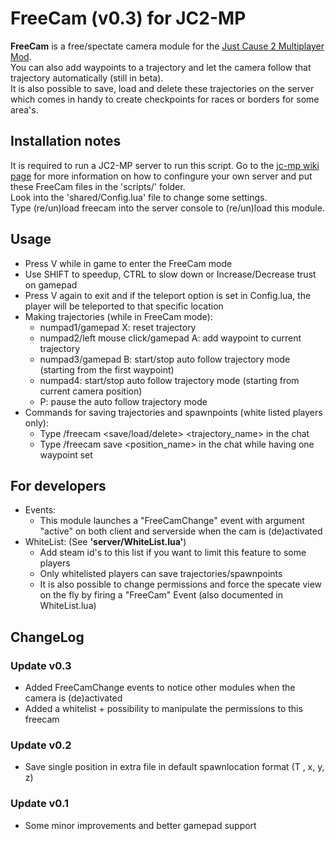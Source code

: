 # FreeCam (v0.3) for JC2-MP
**FreeCam** is a free/spectate camera module for the [Just Cause 2 Multiplayer Mod](http://store.steampowered.com/app/259080/).<br>
You can also add waypoints to a trajectory and let the camera follow that trajectory automatically (still in beta).<br>
It is also possible to save, load and delete these trajectories on the server which comes in handy to create checkpoints for races or borders for some area's.<br>


## Installation notes
It is required to run a JC2-MP server to run this script.
Go to the [jc-mp wiki page](http://wiki.jc-mp.com/Server) for more information on how to confingure your own server and put these FreeCam files in the 'scripts/' folder.<br>
Look into the 'shared/Config.lua' file to change some settings.<br>
Type (re/un)load freecam into the server console  to (re/un)load this module.<br>

## Usage
- Press V while in game to enter the FreeCam mode
- Use SHIFT to speedup, CTRL to slow down or Increase/Decrease trust on gamepad
- Press V again to exit and if the teleport option is set in Config.lua, the player will be teleported to that specific location
- Making trajectories (while in FreeCam mode):
	- numpad1/gamepad X: reset trajectory
	- numpad2/left mouse click/gamepad A: add waypoint to current trajectory
	- numpad3/gamepad B: start/stop auto follow trajectory mode (starting from the first waypoint)
	- numpad4: start/stop auto follow trajectory mode (starting from current camera position)
	- P: pause the auto follow trajectory mode
- Commands for saving trajectories and spawnpoints (white listed players only):
	- Type /freecam <save/load/delete> <trajectory_name> in the chat
	- Type /freecam save <position_name> in the chat while having one waypoint set

## For developers
- Events:
	- This module launches a "FreeCamChange" event with argument "active" on both client and serverside when the cam is (de)activated
- WhiteList: (See **'server/WhiteList.lua'**)
	- Add steam id's to this list if you want to limit this feature to some players
	- Only whitelisted players can save trajectories/spawnpoints
	- It is also possible to change permissions and force the specate view on the fly by firing a "FreeCam" Event (also documented in WhiteList.lua)



## ChangeLog
### Update v0.3
- Added FreeCamChange events to notice other modules when the camera is (de)activated
- Added a whitelist + possibility to manipulate the permissions to this freecam

### Update v0.2
- Save single position in extra file in default spawnlocation format (T <name>, x, y, z)

### Update v0.1
- Some minor improvements and better gamepad support